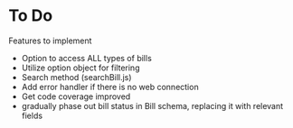 # To Do
Features to implement

* Option to access ALL types of bills
* Utilize option object for filtering
* Search method (searchBill.js)
* Add error handler if there is no web connection
* Get code coverage improved
* gradually phase out bill status in Bill schema, replacing it with relevant fields
